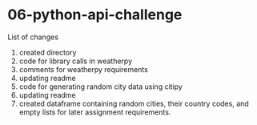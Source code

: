 # 06-python-api-challenge
List of changes
1. created directory
2. code for library calls in weatherpy
3. comments for weatherpy requirements
4. updating readme
5. code for generating random city data using citipy
6. updating readme
7. created dataframe containing random cities, their country codes, and empty lists for later assignment requirements. 
